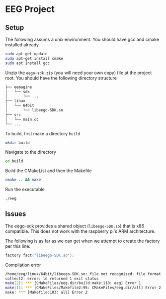 # EEG Project

## Setup
The following assums a unix environment. You should have gcc and cmake installed already.

```bash
sudo apt-get update
sudo apt-get install cmake
sudo apt install gcc
```

Unzip the `eego-sdk.zip` (you will need your own copy) file at the project root. You should have the following directory structure

```bash
├── eemagine
│   └── sdk
│       └── ...
├── linux
│   └── 64bit
│       └── libeego-SDK.so
├── src
│   └── main.cc
└── ...
```

To build, first make a directory `build`
```bash
mkdir build
```

Navigate to the directory
```bash
cd build
```

Build the CMakeList and then the Makefile
```bash
cmake .. && make
```

Run the executable
```bash
./eeg
```

## Issues
The eego-sdk provides a shared object (`libeego-SDK.so`) that is x86 compatible. This does not work with the raspberry pi's ARM architecture.

The following is as far as we can get when we attempt to create the factory per this line:

```cpp
factory fact("libeego-SDK.so");
```

Compilation error
```bash
/home/eeg/linux/64bit/libeego-SDK.so: file not recognized: file format not recognized
collect2: error: ld returned 1 exit status
make[2]: *** [CMakeFiles/eeg.dir/build.make:118: eeg] Error 1
make[1]: *** [CMakeFiles/Makefile2:95: CMakeFiles/eeg.dir/all] Error 2
make: *** [Makefile:103: all] Error 2
```